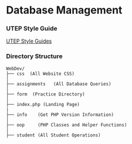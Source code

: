 # Database Management 

### UTEP Style Guide 

[UTEP Style Guides](https://www.utep.edu/university-communications/resources/graphic-identity-guide.html)

                   

### Directory Structure 

```
WebDev/
├── css  (All Website CSS) 
│  
├── assignments   (All Database Queries)
│   
├── form  (Practice Directory) 
│  
├── index.php (Landing Page)
|
├── info    (Get PHP Version Information)
│  
├── oop     (PHP Classes and Helper Functions) 
│   
├── student (All Student Operations) 
```